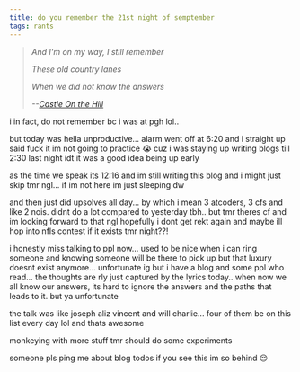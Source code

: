 ```yaml
---
title: do you remember the 21st night of semptember
tags: rants
---
```


> *And I'm on my way, I still remember*
> 
> *These old country lanes*
>
> *When we did not know the answers*
>
> *--<cite>[Castle On the Hill](https://open.spotify.com/track/6PCUP3dWmTjcTtXY02oFdT?si=4f32254814424a3b)</cite>*

i in fact, do not remember bc i was at pgh lol.. 

but today was hella unproductive... alarm went off at 6:20 and i straight up said fuck it im not going to practice 😭 cuz i was staying up writing blogs till 2:30 last night idt it was a good idea being up early

as the time we speak its 12:16 and im still writing this blog and i might just skip tmr ngl... if im not here im just sleeping dw

and then just did upsolves all day... by which i mean 3 atcoders, 3 cfs and like 2 nois. didnt do a lot compared to yesterday tbh.. but tmr theres cf and im looking forward to that ngl hopefully i dont get rekt again and maybe ill hop into nfls contest if it exists tmr night??!

i honestly miss talking to ppl now... used to be nice when i can ring someone and knowing someone will be there to pick up but that luxury doesnt exist anymore... unfortunate ig but i have a blog and some ppl who read... the thoughts are rly just captured by the lyrics today.. when now we all know our answers, its hard to ignore the answers and the paths that leads to it. but ya unfortunate

the talk was like joseph aliz vincent and will charlie... four of them be on this list every day lol and thats awesome

monkeying with more stuff tmr should do some experiments

someone pls ping me about blog todos if you see this im so behind 😔
